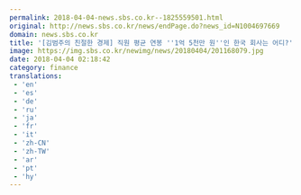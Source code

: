 ```yaml
---
permalink: 2018-04-04-news.sbs.co.kr--1825559501.html
original: http://news.sbs.co.kr/news/endPage.do?news_id=N1004697669
domain: news.sbs.co.kr
title: '[김범주의 친절한 경제] 직원 평균 연봉 ''1억 5천만 원''인 한국 회사는 어디?'
image: https://img.sbs.co.kr/newimg/news/20180404/201168079.jpg
date: 2018-04-04 02:18:42
category: finance
translations: 
 - 'en'
 - 'es'
 - 'de'
 - 'ru'
 - 'ja'
 - 'fr'
 - 'it'
 - 'zh-CN'
 - 'zh-TW'
 - 'ar'
 - 'pt'
 - 'hy'
---
```


